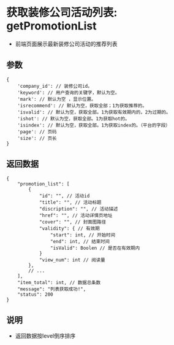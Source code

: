 # 获取装修公司活动列表: getPromotionList

- 前端页面展示最新装修公司活动的推荐列表

## 参数

    {
        'company_id': // 装修公司id。
        'keyword': // 用户查询的关键字，默认为空。
        'mark': // 默认为空 ，显示位置。
        'isrecommend': // 默认为空，获取全部；1为获取推荐的。
        'isvalid': // 默认为空，获取全部。1为获取有效期内的，2为过期的。
        'ishot': // 默认为空，获取全部。1为获取hot的。
        'isindex': // 默认为空，获取全部。1为获取index的。（平台的字段）
        'page': // 页码
        'size': // 页长
    }

## 返回数据

    {
        "promotion_list": [
            {
                "id": "", // 活动id
                "title": "", // 活动标题
                "discription": "", // 活动描述
                "href": "", // 活动详情页地址
                "cover": "", // 封面图路径
                "validity": { // 有效期
                    "start": int, // 开始时间
                    "end": int, // 结束时间
                    "isValid": Boolen // 是否在有效期内
                }
                "view_num": int // 阅读量
            },
            // ...
        ],
        "item_total": int, // 数据总条数
        "message": "列表获取成功!",
        "status": 200
    }

## 说明

- 返回数据按level倒序排序